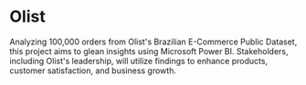# Olist
Analyzing 100,000 orders from Olist's Brazilian E-Commerce Public Dataset, this project aims to glean insights using Microsoft Power BI. Stakeholders, including Olist's leadership, will utilize findings to enhance products, customer satisfaction, and business growth.

